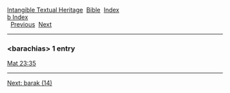 [Intangible Textual Heritage](../../index)  [Bible](../index) 
[Index](index)   
[b Index](_b_)  
  [Previous](c01066)  [Next](c01068) 

------------------------------------------------------------------------

### &lt;barachias&gt; 1 entry

[Mat 23:35](../kjv/mat023.htm#035)  

------------------------------------------------------------------------

[Next: barak (14)](c01068)

